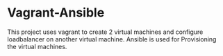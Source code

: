 # Vagrant-Ansible
This project uses vagrant to create 2 virtual machines and configure loadbalancer on another virtual machine.
Ansible is used for Provisioning the virtual machines.
